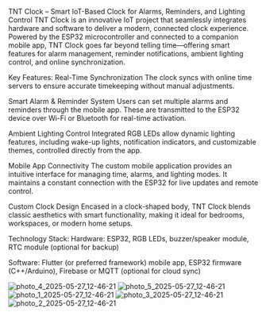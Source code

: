 TNT Clock – Smart IoT-Based Clock for Alarms, Reminders, and Lighting Control
TNT Clock is an innovative IoT project that seamlessly integrates hardware and software to deliver a modern, connected clock experience. Powered by the ESP32 microcontroller and connected to a companion mobile app, TNT Clock goes far beyond telling time—offering smart features for alarm management, reminder notifications, ambient lighting control, and online synchronization.

Key Features:
Real-Time Synchronization
The clock syncs with online time servers to ensure accurate timekeeping without manual adjustments.

Smart Alarm & Reminder System
Users can set multiple alarms and reminders through the mobile app. These are transmitted to the ESP32 device over Wi-Fi or Bluetooth for real-time activation.

Ambient Lighting Control
Integrated RGB LEDs allow dynamic lighting features, including wake-up lights, notification indicators, and customizable themes, controlled directly from the app.

Mobile App Connectivity
The custom mobile application provides an intuitive interface for managing time, alarms, and lighting modes. It maintains a constant connection with the ESP32 for live updates and remote control.

Custom Clock Design
Encased in a clock-shaped body, TNT Clock blends classic aesthetics with smart functionality, making it ideal for bedrooms, workspaces, or modern home setups.

Technology Stack:
Hardware: ESP32, RGB LEDs, buzzer/speaker module, RTC module (optional for backup)

Software: Flutter (or preferred framework) mobile app, ESP32 firmware (C++/Arduino), Firebase or MQTT (optional for cloud sync)

![photo_4_2025-05-27_12-46-21](https://github.com/user-attachments/assets/65cea522-ef66-4f88-8421-5a4fbba869b7)
![photo_5_2025-05-27_12-46-21](https://github.com/user-attachments/assets/e22e4efc-4e4a-4f8e-9b3b-0a17feb49e06)
![photo_1_2025-05-27_12-46-21](https://github.com/user-attachments/assets/2dd1a635-2582-4c51-a71b-2337d27afd80)
![photo_3_2025-05-27_12-46-21](https://github.com/user-attachments/assets/9031f672-f0fe-4221-a7c7-6c2a70aa1031)
![photo_2_2025-05-27_12-46-21](https://github.com/user-attachments/assets/28dc1a85-ef19-485c-a6e4-14e4e2f9ec5f)
